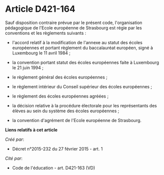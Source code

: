 # Article D421-164

Sauf disposition contraire prévue par le présent code, l'organisation pédagogique de l'Ecole européenne de Strasbourg est
régie par les conventions et les règlements suivants : 

- l'accord relatif à la modification de l'annexe au statut des écoles européennes et portant règlement du baccalauréat
européen, signé à Luxembourg le 11 avril 1984 ; 

- la convention portant statut des écoles européennes faite à Luxembourg le 21 juin 1994 ; 

- le règlement général des écoles européennes ; 

- le règlement intérieur du Conseil supérieur des écoles européennes ; 

- le règlement des écoles européennes agréées ; 

- la décision relative à la procédure électorale pour les représentants des élèves au sein du système des écoles
européennes ; 

- la convention d'agrément de l'Ecole européenne de Strasbourg.

**Liens relatifs à cet article**

_Créé par_:

  - Décret n°2015-232 du 27 février 2015 - art. 1

_Cité par_:

  - Code de l'éducation - art. D421-163 (VD)

